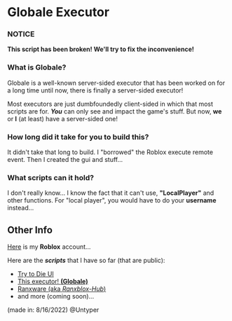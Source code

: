 # Globale Executor
### NOTICE
**This script has been broken! We'll try to fix the inconvenience!**

### What is Globale?
Globale is a well-known server-sided executor that has been worked on for a long time until now, there is finally a server-sided executor!

Most executors are just dumbfoundedly client-sided in which that most scripts are for. ***You*** can only see and impact the game's stuff.
But now, **we** or **I** (at least) have a server-sided one!

### How long did it take for you to build this?
It didn't take that long to build. I "borrowed" the Roblox execute remote event. Then I created the gui and stuff...

### What scripts can it hold?
I don't really know... I know the fact that it can't use, **"LocalPlayer"** and other functions. For "local player", you would have to do your **username** instead...

## Other Info
[Here](https://www.roblox.com/users/3176005468/profile) is my **Roblox** account...

Here are the ***scripts*** that I have so far (that are public):
* [Try to Die UI](https://rscripts.net/script/Try-to-Die-Script-Script-or-Auto-Win,-Skip-Level-&-MORE-2798)
* [This executor! **(Globale)**](https://github.com/Zer0ids/Globale-executor)
* [Ranxware (aka *Ranxblox-Hub*)](https://github.com/Zer0ids/RanxBlox)
* and more (coming soon)...

(made in: 8/16/2022) @Untyper
